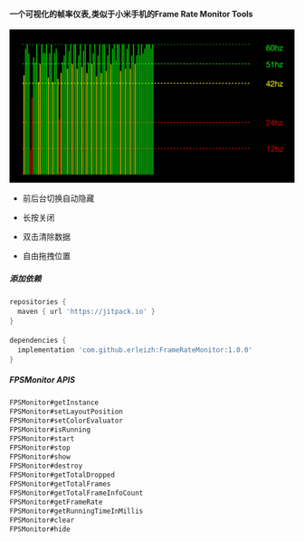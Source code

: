 #### 一个可视化的帧率仪表,类似于小米手机的Frame Rate Monitor Tools

![](screenshort/image-20211027183440310.png)

- 前后台切换自动隐藏

- 长按关闭

- 双击清除数据

- 自由拖拽位置


##### 添加依赖

```gradle
repositories {
  maven { url 'https://jitpack.io' }
}

dependencies {
  implementation 'com.github.erleizh:FrameRateMonitor:1.0.0'
}
```



##### FPSMonitor APIS

```textile
FPSMonitor#getInstance
FPSMonitor#setLayoutPosition
FPSMonitor#setColorEvaluator
FPSMonitor#isRunning
FPSMonitor#start
FPSMonitor#stop
FPSMonitor#show
FPSMonitor#destroy
FPSMonitor#getTotalDropped
FPSMonitor#getTotalFrames
FPSMonitor#getTotalFrameInfoCount
FPSMonitor#getFrameRate
FPSMonitor#getRunningTimeInMillis
FPSMonitor#clear
FPSMonitor#hide
```





